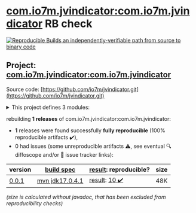 [com.io7m.jvindicator:com.io7m.jvindicator](https://central.sonatype.com/artifact/com.io7m.jvindicator/com.io7m.jvindicator/versions) RB check
=======

[![Reproducible Builds](https://reproducible-builds.org/images/logos/rb.svg) an independently-verifiable path from source to binary code](https://reproducible-builds.org/)

## Project: [com.io7m.jvindicator:com.io7m.jvindicator](https://central.sonatype.com/artifact/com.io7m.jvindicator/com.io7m.jvindicator/versions)

Source code: [https://github.com/io7m/jvindicator.git](https://github.com/io7m/jvindicator.git)

<details><summary>This project defines 3 modules:</summary>

* [com.io7m.jvindicator:com.io7m.jvindicator](https://central.sonatype.com/artifact/com.io7m.jvindicator/com.io7m.jvindicator/0.0.1)
* [com.io7m.jvindicator:com.io7m.jvindicator.core](https://central.sonatype.com/artifact/com.io7m.jvindicator/com.io7m.jvindicator.core/0.0.1)
* [com.io7m.jvindicator:com.io7m.jvindicator.tests](https://central.sonatype.com/artifact/com.io7m.jvindicator/com.io7m.jvindicator.tests/0.0.1)
</details>

rebuilding **1 releases** of com.io7m.jvindicator:com.io7m.jvindicator:
- **1** releases were found successfully **fully reproducible** (100% reproducible artifacts :heavy_check_mark:),
- 0 had issues (some unreproducible artifacts :warning:, see eventual :mag: diffoscope and/or :memo: issue tracker links):

| version | [build spec](/BUILDSPEC.md) | [result](https://reproducible-builds.org/docs/jvm/): reproducible? | size |
| -- | --------- | ------ | -- |
| [0.0.1](https://central.sonatype.com/artifact/com.io7m.jvindicator/com.io7m.jvindicator/0.0.1/pom) | [mvn jdk17.0.4.1](com.io7m.jvindicator-0.0.1.buildspec) | [result](com.io7m.jvindicator-0.0.1.buildinfo): [10 :heavy_check_mark: ](com.io7m.jvindicator-0.0.1.buildcompare) | 48K |

<i>(size is calculated without javadoc, that has been excluded from reproducibility checks)</i>
